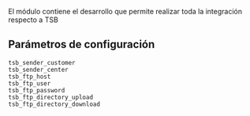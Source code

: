 El módulo contiene el desarrollo que permite realizar toda la integración respecto a TSB

## Parámetros de configuración
```
tsb_sender_customer
tsb_sender_center
tsb_ftp_host
tsb_ftp_user
tsb_ftp_password
tsb_ftp_directory_upload
tsb_ftp_directory_download
```
